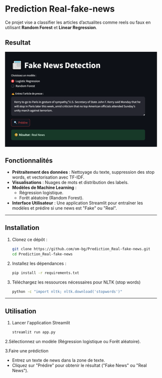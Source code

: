 # Prediction Real-fake-news
Ce projet vise a classifier les articles d’actualites comme reels ou faux en
utilisant **Random Forest** et **Linear Regression**.

## Resultat 
![Interface](images/interface.png)

## Fonctionnalités

- **Prétraitement des données** : Nettoyage du texte, suppression des stop words, et vectorisation avec TF-IDF.
- **Visualisations** : Nuages de mots et distribution des labels.
- **Modèles de Machine Learning** : 
  - Régression logistique.
  - Forêt aléatoire (Random Forest).
- **Interface Utilisateur** : Une application Streamlit pour entraîner les modèles et prédire si une news est "Fake" ou "Real".

  
---
## Installation

1. Clonez ce dépôt :
   
   ```bash
   git clone https://github.com/om-bg/Prediction_Real-fake-news.git
   cd Prediction_Real-fake-news
3. Installez les dépendances :
   
   ```bash
   pip install -r requirements.txt
5. Téléchargez les ressources nécessaires pour NLTK (stop words)
   
   ```bash
   python -c "import nltk; nltk.download('stopwords')"

---
## Utilisation
1. Lancer l'application Streamlit
   
   ```bash
   streamlit run app.py
2.Sélectionnez un modèle (Régression logistique ou Forêt aléatoire).

3.Faire une prédiction
- Entrez un texte de news dans la zone de texte.
- Cliquez sur "Prédire" pour obtenir le résultat ("Fake News" ou "Real News").







